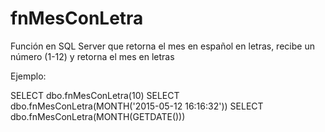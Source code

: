 # fnMesConLetra
Función en SQL Server que retorna el mes en español en letras, recibe un número (1-12) y retorna el mes en letras

Ejemplo:

SELECT dbo.fnMesConLetra(10)
SELECT dbo.fnMesConLetra(MONTH('2015-05-12 16:16:32'))
SELECT dbo.fnMesConLetra(MONTH(GETDATE()))


